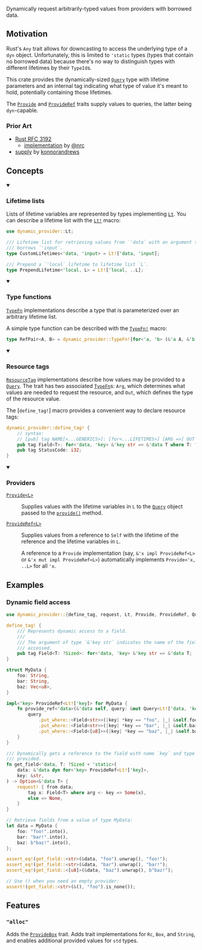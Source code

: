 Dynamically request arbitrarily-typed values from providers with borrowed data.

## Motivation

Rust's `Any` trait allows for downcasting to access the underlying type of a `dyn` object. Unfortunately, this is limited to `'static` types (types that contain no borrowed data) because there's no way to distinguish types with different lifetimes by their `TypeId`s.

This crate provides the dynamically-sized [`Query`] type with lifetime parameters and an internal tag indicating what type of value it's meant to hold,
potentially containing those lifetimes.

The [`Provide`] and [`ProvideRef`] traits supply values to queries, the latter being `dyn`-capable.

### Prior Art

- [Rust RFC 3192](https://rust-lang.github.io/rfcs/3192-dyno.html)
  - [implementation](https://github.com/nrc/provide-any) by [@nrc](https://github.com/nrc)
- [supply](https://crates.io/crates/supply) by [konnorandrews](https://github.com/konnorandrews)

## Concepts

<details open><summary>

### Lifetime lists

</summary>

Lists of lifetime variables are represented by types implementing [`Lt`].
You can describe a lifetime list with the [`Lt!`] macro:

```rust
use dynamic_provider::Lt;

/// Lifetime list for retrieving values from `'data` with an argument that
/// borrows `'input`.
type CustomLifetimes<'data, 'input> = Lt!['data, 'input];

/// Prepend a `'local` lifetime to lifetime list `L`.
type PrependLifetime<'local, L> = Lt!['local, ..L];
```

</details>
<details open><summary>

### Type functions

</summary>

[`TypeFn`] implementations describe a type that is parameterized over an arbitrary
lifetime list.

A simple type function can be described with the [`TypeFn!`] macro:

```rust
type RefPair<A, B> = dynamic_provider::TypeFn![for<'a, 'b> (&'a A, &'b B)];
```

</details>
<details open><summary>

### Resource tags

</summary>

[`ResourceTag`] implementations describe how values may be provided to a [`Query`].
The trait has two associated [`TypeFn`]s: `Arg`, which determines what values are needed to request the resource,
and `Out`, which defines the type of the resource value.

The [`define_tag!`] macro provides a convenient way to declare resource tags:

```rust
dynamic_provider::define_tag! {
    // syntax:
    // [pub] tag NAME[<...GENERICS>]: [for<...LIFETIMES>] [ARG =>] OUT [where BOUNDS];
    pub tag Field<T>: for<'data, 'key> &'key str => &'data T where T: ?Sized;
    pub tag StatusCode: i32;
}
```

</details>
<details open><summary>

### Providers

</summary>

<dl><dt>

[`Provide<L>`][`Provide`]

</dt><dd>

Supplies values with the lifetime variables in `L` to the [`Query`] object passed to the
[`provide()`][provide-method] method.

</dd><dt>

[`ProvideRef<L>`][`ProvideRef`]

</dt><dd>

Supplies values from a reference to `Self` with the lifetime of the reference and the lifetime
variables in `L`.

A reference to a `Provide` implementation (say, `&'x impl ProvideRef<L>` or `&'x mut impl ProvideRef<L>`) automatically implements `Provide<'x, ..L>` for all `'x`.

</dd></dl>
</details>

## Examples

### Dynamic field access

```rust
use dynamic_provider::{define_tag, request, Lt, Provide, ProvideRef, Query};

define_tag! {
    /// Represents dynamic access to a field.
    ///
    /// The argument of type `&'key str` indicates the name of the field being
    /// accessed.
    pub tag Field<T: ?Sized>: for<'data, 'key> &'key str => &'data T;
}

struct MyData {
    foo: String,
    bar: String,
    baz: Vec<u8>,
}

impl<'key> ProvideRef<Lt!['key]> for MyData {
    fn provide_ref<'data>(&'data self, query: &mut Query<Lt!['data, 'key]>) {
        query
            .put_where::<Field<str>>(|key| *key == "foo", |_| &self.foo)
            .put_where::<Field<str>>(|key| *key == "bar", |_| &self.bar)
            .put_where::<Field<[u8]>>(|key| *key == "baz", |_| &self.baz);
    }
}

/// Dynamically gets a reference to the field with name `key` and type `T`, if
/// provided.
fn get_field<'data, T: ?Sized + 'static>(
    data: &'data dyn for<'key> ProvideRef<Lt!['key]>,
    key: &str,
) -> Option<&'data T> {
    request! { from data;
        tag x: Field<T> where arg <- key => Some(x),
        else => None,
    }
}

// Retrieve fields from a value of type MyData:
let data = MyData {
    foo: "foo!".into(),
    bar: "bar!".into(),
    baz: b"baz!".into(),
};

assert_eq!(get_field::<str>(&data, "foo").unwrap(), "foo!");
assert_eq!(get_field::<str>(&data, "bar").unwrap(), "bar!");
assert_eq!(get_field::<[u8]>(&data, "baz").unwrap(), b"baz!");

// Use () when you need an empty provider:
assert!(get_field::<str>(&(), "foo").is_none());
```

## Features

### `"alloc"`

Adds the [`ProvideBox`] trait.
Adds trait implementations for `Rc`, `Box`, and `String`,
and enables additional provided values for `std` types.

[`define_tag`]: #
[provide-method]: #providers
[`Lt`]: #lifetime-lists
[`Lt!`]: #lifetime-lists
[`Provide`]: #providers
[`ProvideBox`]: #
[`ProvideRef`]: #providers
[`Query`]: #
[`ResourceTag`]: #resource-tags
[`TypeFn`]: #type-functions
[`TypeFn!`]: #type-functions
